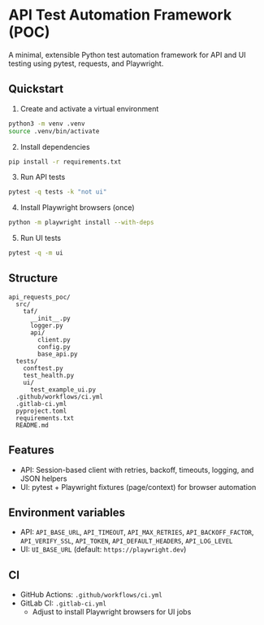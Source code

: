 # API Test Automation Framework (POC)

A minimal, extensible Python test automation framework for API and UI testing using pytest, requests, and Playwright.

## Quickstart

1. Create and activate a virtual environment
```bash
python3 -m venv .venv
source .venv/bin/activate
```

2. Install dependencies
```bash
pip install -r requirements.txt
```

3. Run API tests
```bash
pytest -q tests -k "not ui"
```

4. Install Playwright browsers (once)
```bash
python -m playwright install --with-deps
```

5. Run UI tests
```bash
pytest -q -m ui
```

## Structure
```
api_requests_poc/
  src/
    taf/
      __init__.py
      logger.py
      api/
        client.py
        config.py
        base_api.py
  tests/
    conftest.py
    test_health.py
    ui/
      test_example_ui.py
  .github/workflows/ci.yml
  .gitlab-ci.yml
  pyproject.toml
  requirements.txt
  README.md
```

## Features
- API: Session-based client with retries, backoff, timeouts, logging, and JSON helpers
- UI: pytest + Playwright fixtures (page/context) for browser automation

## Environment variables
- API: `API_BASE_URL`, `API_TIMEOUT`, `API_MAX_RETRIES`, `API_BACKOFF_FACTOR`, `API_VERIFY_SSL`, `API_TOKEN`, `API_DEFAULT_HEADERS`, `API_LOG_LEVEL`
- UI: `UI_BASE_URL` (default: `https://playwright.dev`)

## CI
- GitHub Actions: `.github/workflows/ci.yml`
- GitLab CI: `.gitlab-ci.yml`
  - Adjust to install Playwright browsers for UI jobs
